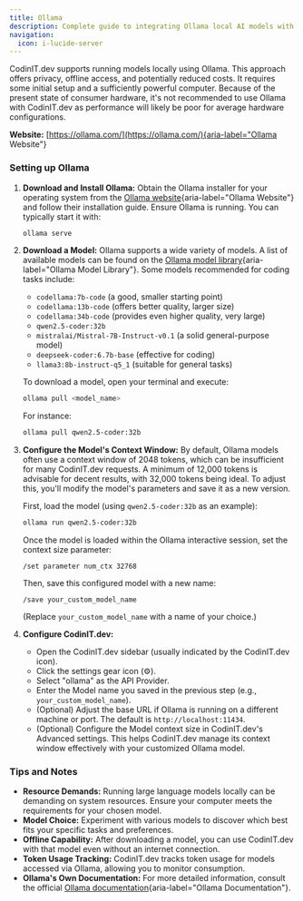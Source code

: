 ```yaml
---
title: Ollama
description: Complete guide to integrating Ollama local AI models with CodinIT.dev for privacy-first development.
navigation:
  icon: i-lucide-server
---
```


CodinIT.dev supports running models locally using Ollama. This approach offers privacy, offline access, and potentially reduced costs. It requires some initial setup and a sufficiently powerful computer. Because of the present state of consumer hardware, it's not recommended to use Ollama with CodinIT.dev as performance will likely be poor for average hardware configurations.

**Website:** [https://ollama.com/](https://ollama.com/){aria-label="Ollama Website"}

### Setting up Ollama

1. **Download and Install Ollama:**
   Obtain the Ollama installer for your operating system from the [Ollama website](https://ollama.com/){aria-label="Ollama Website"} and follow their installation guide. Ensure Ollama is running. You can typically start it with:

   ```bash
   ollama serve
   ```

2. **Download a Model:**
   Ollama supports a wide variety of models. A list of available models can be found on the [Ollama model library](https://ollama.com/library){aria-label="Ollama Model Library"}. Some models recommended for coding tasks include:

   * `codellama:7b-code` (a good, smaller starting point)
   * `codellama:13b-code` (offers better quality, larger size)
   * `codellama:34b-code` (provides even higher quality, very large)
   * `qwen2.5-coder:32b`
   * `mistralai/Mistral-7B-Instruct-v0.1` (a solid general-purpose model)
   * `deepseek-coder:6.7b-base` (effective for coding)
   * `llama3:8b-instruct-q5_1` (suitable for general tasks)

   To download a model, open your terminal and execute:

   ```bash
   ollama pull <model_name>
   ```

   For instance:

   ```bash
   ollama pull qwen2.5-coder:32b
   ```

3. **Configure the Model's Context Window:**
   By default, Ollama models often use a context window of 2048 tokens, which can be insufficient for many CodinIT.dev requests. A minimum of 12,000 tokens is advisable for decent results, with 32,000 tokens being ideal. To adjust this, you'll modify the model's parameters and save it as a new version.

   First, load the model (using `qwen2.5-coder:32b` as an example):

   ```bash
   ollama run qwen2.5-coder:32b
   ```

   Once the model is loaded within the Ollama interactive session, set the context size parameter:

   ```
   /set parameter num_ctx 32768
   ```

   Then, save this configured model with a new name:

   ```
   /save your_custom_model_name
   ```

   (Replace `your_custom_model_name` with a name of your choice.)

4. **Configure CodinIT.dev:**
   * Open the CodinIT.dev sidebar (usually indicated by the CodinIT.dev icon).
   * Click the settings gear icon (⚙️).
   * Select "ollama" as the API Provider.
   * Enter the Model name you saved in the previous step (e.g., `your_custom_model_name`).
   * (Optional) Adjust the base URL if Ollama is running on a different machine or port. The default is `http://localhost:11434`.
   * (Optional) Configure the Model context size in CodinIT.dev's Advanced settings. This helps CodinIT.dev manage its context window effectively with your customized Ollama model.

### Tips and Notes

* **Resource Demands:** Running large language models locally can be demanding on system resources. Ensure your computer meets the requirements for your chosen model.
* **Model Choice:** Experiment with various models to discover which best fits your specific tasks and preferences.
* **Offline Capability:** After downloading a model, you can use CodinIT.dev with that model even without an internet connection.
* **Token Usage Tracking:** CodinIT.dev tracks token usage for models accessed via Ollama, allowing you to monitor consumption.
* **Ollama's Own Documentation:** For more detailed information, consult the official [Ollama documentation](https://ollama.com/docs){aria-label="Ollama Documentation"}.
